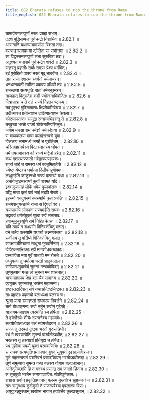 ```yaml
---
title: 082 Bharata refuses to rob the throne from Rama
title_english: 082 Bharata refuses to rob the throne from Rama

---
```

<div class="audioEmbed"  caption="श्रीराम-हरिसीताराममूर्ति-घनपाठिभ्यां वचनम्" src="https://archive.org/download/Ramayana-recitation-Sriram-harisItArAmamUrti-Ghanapaati-v2/Kanda_2/Kanda_2_AYK-082-Ramanayanaaya_Bharatha_Prasthanam.mp3"></div>

तामार्यगणसम्पूर्णां भरतः प्रग्रहां सभाम्।  
ददर्श बुद्धिसम्पन्नः पूर्णचन्द्रो निशामिव ॥ 2.82.1 ॥   
आसनानि यथान्यायमार्याणां विशतां तदा।  
वस्त्राङ्गरागप्रभया द्योतिता सा सभोत्तमा ॥ 2.82.2 ॥   
सा विद्वज्जनसम्पूर्णा सभा सुरुचिरा तदा।  
अदृश्यत घनापाये पूर्णचन्द्रेव शर्वरी ॥ 2.82.3 ॥   
राज्ञस्तु प्रकृतीः सर्वाः समग्राः प्रेक्ष्य धर्मवित्।  
इदं पुरोहितो वाक्यं भरतं मृदु चाब्रवीत् ॥ 2.82.4 ॥   
तात राजा दशरथः स्वर्गतो धर्ममाचरन्।  
धनधान्यवतीं स्फीतां प्रदापय पृथिवीं तव ॥ 2.82.5 ॥   
रामस्तथा सत्यधृतिः सतां धर्ममनुस्मरन्।  
नाजहात् पितुरादेशं शशी ज्योत्स्नामिवोदितः ॥ 2.82.6 ॥   
पित्राभ्रात्रा च ते दत्तं राज्यं निहतकण्टकम्।  
तद्भुङ्क्ष्व मुदितामात्यः क्षिप्रमेवाभिषेचय ॥ 2.82.7 ॥   
उदीच्याश्च प्रतीच्याश्च दाक्षिणात्याश्च केवलाः।  
कोट्यापरान्ताः सामुद्रा रत्नान्यभिहरन्तु ते ॥ 2.82.8 ॥   
तच्छ्रुत्वा भरतो वाक्यं शोकेनाभिपरिप्लुतः।  
जगाम मनसा रामं धर्मज्ञो धर्मकांक्षया ॥ 2.82.9 ॥   
स बाष्पकलया वाचा कलहंसस्वरो युवा।  
विललाप सभामध्ये जगर्हे च पुरोहितम् ॥ 2.82.10 ॥   
चरितब्रह्मचर्यस्य विद्यास्नातस्य धीमतः।  
धर्मे प्रयतमानस्य को राज्यं मद्विधो हरेत् ॥ 2.82.11 ॥   
कथं दशरथाज्जातो भवेद्राज्यापहारकः।  
राज्यं चाहं च रामस्य धर्मं वक्तुमिहार्हसि ॥ 2.82.12 ॥   
ज्येष्ठः श्रेष्ठश्च धर्मात्मा दिलीपनहुषोपमः।  
लब्धुमर्हति काकुत्स्थो राज्यं दशरथो यथा ॥ 2.82.13 ॥   
अनार्यजुष्टमस्वर्ग्यं कुर्यां पापमहं यदि।  
इक्ष्वाकूणामहं लोके भवेयं कुलपांसनः ॥ 2.82.14 ॥   
यद्धि मात्रा कृतं पापं नाहं तदपि रोचये।  
इहस्थो वनदुर्गस्थं नमस्यामि कृताञ्जलिः ॥ 2.82.15 ॥   
राममेवानुगच्छामि राजा स द्विपदां वरः।  
त्रयाणामपि लोकानां राज्यमर्हति राघवः ॥ 2.82.16 ॥   
तद्वाक्यं धर्मसंयुक्तं श्रुत्वा सर्वे सभासदः।  
हर्षान्मुमुचुरश्रूणि रामे निहितचेतसः ॥ 2.82.17 ॥   
यदि त्वार्यं न शक्ष्यामि विनिवर्त्तयितुं वनात्।  
वने तत्रैव वत्स्यामि यथार्थो लक्ष्मणस्तथा ॥ 2.82.18 ॥   
सर्वोपायं तु वर्त्तिष्ये विनिवर्त्तयितुं बलात्।  
समक्षमार्यमिश्राणां साधूनां गुणवर्त्तिनाम् ॥ 2.82.19 ॥   
विष्टिकर्मान्तिकाः सर्वे मार्गशोधकरक्षकाः।  
प्रस्थापिता मया पूर्वं यात्रापि मम रोचते ॥ 2.82.20 ॥   
एवमुक्त्वा तु धर्मात्मा भरतो भ्रातृवत्सलः।  
समीपस्थमुवाचेदं सुमन्त्रं मन्त्रकोविदम् ॥ 2.82.21 ॥   
तूर्णमुत्थाय गच्छ त्वं सुमन्त्र मम शासनात्।  
यात्रामाज्ञापय क्षिप्रं बलं चैव समानय ॥ 2.82.22 ॥   
एवमुक्तः सुमन्त्रस्तु भरतेन महात्मना।  
हृष्टस्तदादिशत् सर्वं यथासन्दिष्टमिष्टवत् ॥ 2.82.23 ॥   
ताः प्रहृष्टाः प्रकृतयो बलाध्यक्षा बलस्य च।  
श्रुत्वा यात्रां समाज्ञप्तां राघवस्य निवर्त्तने ॥ 2.82.24 ॥   
ततो योधाङ्गनाः सर्वा भर्तॄन् सर्वान् गृहेगृहे।  
यात्रागमनमाज्ञाय त्वरयन्ति स्म हर्षिताः ॥ 2.82.25 ॥   
ते हयैर्गोरथैः शीघ्रैः स्यन्दनैश्च महाजवैः।  
सहयोधैर्बलाध्यक्षा बलं सर्वमचोदयन् ॥ 2.82.26 ॥   
सज्जं तु तद्बलं दृष्ट्वा भरतो गुरुसन्निधौ।  
रथं मे त्वरयस्वेति सुमन्त्रं पार्श्वतोऽब्रवीत् ॥ 2.82.27 ॥   
भरतस्य तु तस्याज्ञां प्रतिगृह्य च हर्षितः।  
रथं गृहीत्वा प्रययौ युक्तं परमवाजिभिः ॥ 2.82.28 ॥   
स राघवः सत्यधृतिः प्रतापवान् ब्रुवन् सुयुक्तं दृढसत्यविक्रमः।  
गुरुं महारण्यगतं यशस्विनं प्रसादयिष्यन् भरतोऽब्रवीत्तदा ॥ 2.82.29 ॥   
तूर्णं समुत्थाय सुमन्त्र गच्छ बलस्य योगाय बलप्रधानान्।  
आनेतुमिच्छामि हि तं वनस्थं प्रसाद्य रामं जगतो हिताय ॥ 2.82.30 ॥   
स सूतपुत्रो भरतेन सम्यगाज्ञापितः संपरिपूर्णकामः।  
शशास सर्वान् प्रकृतिप्रधानान् बलस्य मुख्यांश्च सुहृज्जनं च ॥ 2.82.31 ॥   
ततः समुत्थाय कुलेकुले ते राजन्यवैश्या वृषलाश्च विप्राः।  
अयूयुजन्नुष्ट्ररथान् खरांश्च नागान् हयांश्चैव कुलप्रसूतान् ॥ 2.82.32 ॥   
